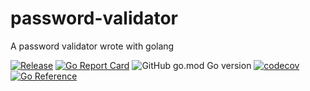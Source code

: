 # password-validator
A password validator wrote with golang

[![Release](https://github.com/hunter007/password-validator/workflows/Release/badge.svg)](https://github.com/hunter007/password-validator/actions?query=workflow%3ARelease) [![Go Report Card](https://goreportcard.com/badge/github.com/hunter007/password-validator)](https://goreportcard.com/report/github.com/hunter007/password-validator) ![GitHub go.mod Go version](https://img.shields.io/github/go-mod/go-version/hunter007/password-validator) [![codecov](https://codecov.io/gh/hunter007/password-validator/branch/main/graph/badge.svg)](https://codecov.io/gh/hunter007/password-validator) [![Go Reference](https://pkg.go.dev/badge/github.com/hunter007/password-validator.svg)](https://pkg.go.dev/github.com/hunter007/password-validator)
